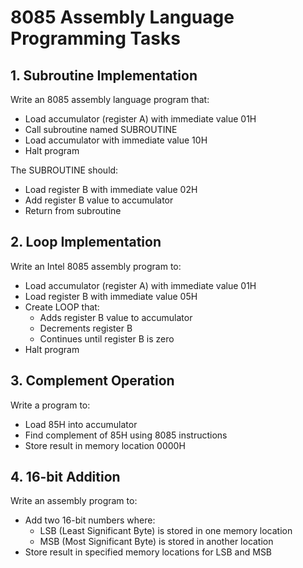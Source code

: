 # 8085 Assembly Language Programming Tasks

## 1. Subroutine Implementation

Write an 8085 assembly language program that:

- Load accumulator (register A) with immediate value 01H
- Call subroutine named SUBROUTINE 
- Load accumulator with immediate value 10H
- Halt program

The SUBROUTINE should:

- Load register B with immediate value 02H
- Add register B value to accumulator
- Return from subroutine

## 2. Loop Implementation 

Write an Intel 8085 assembly program to:

- Load accumulator (register A) with immediate value 01H
- Load register B with immediate value 05H
- Create LOOP that:
  - Adds register B value to accumulator
  - Decrements register B
  - Continues until register B is zero
- Halt program

## 3. Complement Operation

Write a program to:

- Load 85H into accumulator
- Find complement of 85H using 8085 instructions
- Store result in memory location 0000H

## 4. 16-bit Addition

Write an assembly program to:

- Add two 16-bit numbers where:
  - LSB (Least Significant Byte) is stored in one memory location
  - MSB (Most Significant Byte) is stored in another location
- Store result in specified memory locations for LSB and MSB
